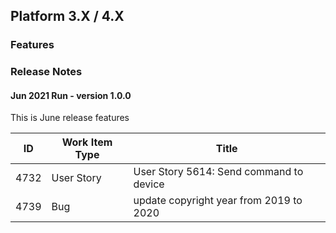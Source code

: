 ## Platform 3.X / 4.X

### Features
### Release Notes

#### Jun 2021 Run - version 1.0.0
This is June release features

| ID | Work Item Type | Title |
| -- | -------------- | ----- |
| 4732 | User Story | User Story 5614: Send command to device |
| 4739 | Bug | update copyright year from 2019 to 2020 |
